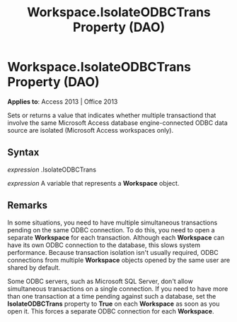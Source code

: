 ﻿---
title: Workspace.IsolateODBCTrans Property (DAO)
TOCTitle: IsolateODBCTrans Property
ms:assetid: f7a48358-870b-cad3-d4ef-e46b50428e12
ms:mtpsurl: https://msdn.microsoft.com/en-us/library/Ff836924(v=office.15)
ms:contentKeyID: 48548770
ms.date: 09/18/2015
mtps_version: v=office.15
f1_keywords:
- dao360.chm1053083
f1_categories:
- Office.Version=v15
---

# Workspace.IsolateODBCTrans Property (DAO)


**Applies to**: Access 2013 | Office 2013

Sets or returns a value that indicates whether multiple transactiond that involve the same Microsoft Access database engine-connected ODBC data source are isolated (Microsoft Access workspaces only).

## Syntax

*expression* .IsolateODBCTrans

*expression* A variable that represents a **Workspace** object.

## Remarks

In some situations, you need to have multiple simultaneous transactions pending on the same ODBC connection. To do this, you need to open a separate **Workspace** for each transaction. Although each **Workspace** can have its own ODBC connection to the database, this slows system performance. Because transaction isolation isn't usually required, ODBC connections from multiple **Workspace** objects opened by the same user are shared by default.

Some ODBC servers, such as Microsoft SQL Server, don't allow simultaneous transactions on a single connection. If you need to have more than one transaction at a time pending against such a database, set the **IsolateODBCTrans** property to **True** on each **Workspace** as soon as you open it. This forces a separate ODBC connection for each **Workspace**.


